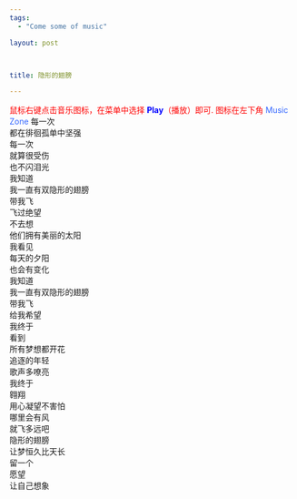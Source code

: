 ```yaml
--- 
tags: 
  - "Come some of music"

layout: post



title: 隐形的翅膀

---
```

<div id="msgcns!5F971C000415D85F!418" class="bvMsg">
<font color="#ff0000">鼠标右键点击音乐图标，在菜单中选择 </font><strong><font color="#0000ff">Play</font></strong><font color="#ff0000">（播放）即可. 图标在左下角 </font><font color="#3366ff">Music Zone</font>
每一次<br>都在徘徊孤单中坚强<br>每一次<br>就算很受伤<br>也不闪泪光<br>我知道<br>我一直有双隐形的翅膀<br>带我飞<br>飞过绝望<br>不去想<br>他们拥有美丽的太阳<br>我看见<br>每天的夕阳<br>也会有变化<br>我知道<br>我一直有双隐形的翅膀<br>带我飞<br>给我希望<br>我终于<br>看到<br>所有梦想都开花<br>追逐的年轻<br>歌声多嘹亮<br>我终于<br>翱翔<br>用心凝望不害怕<br>哪里会有风<br>就飞多远吧<br>隐形的翅膀<br>让梦恒久比天长<br>留一个<br>愿望<br>让自己想象
 
 </div>
